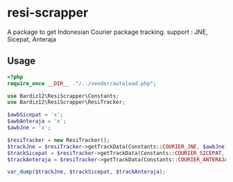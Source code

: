 resi-scrapper
=============

A package to get Indonesian Courier package tracking. support : JNE, Sicepat, Anteraja


Usage
------------
```php
<?php
require_once __DIR__ ."/../vendor/autoload.php";

use Bardiz12\ResiScrapper\Constants;
use Bardiz12\ResiScrapper\ResiTracker;

$awbSicepat = 'x';
$awbAnteraja = 'x';
$awbJne = 'x';

$resiTracker = new ResiTracker();
$trackJne = $resiTracker->getTrackData(Constants::COURIER_JNE, $awbJne);
$trackSicepat = $resiTracker->getTrackData(Constants::COURIER_SICEPAT, $awbSicepat);
$trackAnteraja = $resiTracker->getTrackData(Constants::COURIER_ANTERAJA, $awbAnteraja);

var_dump($trackJne, $trackSicepat, $trackAnteraja);
```